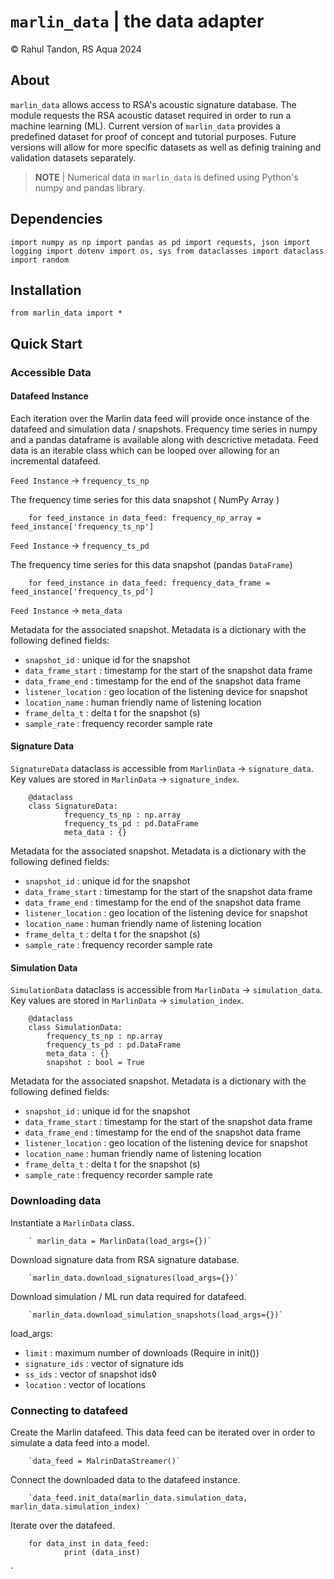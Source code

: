 # ``marlin_data`` | the data adapter

&copy; Rahul Tandon, RS Aqua 2024

## About
``marlin_data`` allows access to RSA's acoustic signature database. The module requests the RSA acoustic dataset required in order to run a machine learning (ML). Current version of ``marlin_data`` provides a predefined dataset for proof of concept and tutorial purposes. Future versions will allow for more specific datasets as well as definig training and validation datasets separately. 
> **NOTE**  | Numerical data in ``marlin_data`` is defined using Python's numpy and pandas library.


<!-- 
> One-Line Box made with Blockquote -->

## Dependencies
`
import numpy as np
import pandas as pd
import requests, json
import logging
import dotenv
import os, sys
from dataclasses import dataclass
import random
`

## Installation

`from marlin_data import *`


## Quick Start

### Accessible Data 

#### Datafeed Instance

Each iteration over the Marlin data feed will provide once instance of the datafeed and simulation data / snapshots. Frequency time series in numpy and a pandas dataframe is available along with descrictive metadata. Feed data is an iterable class which can be looped over allowing for an incremental datafeed.

`Feed Instance` -> `frequency_ts_np`

The frequency time series for this data snapshot ( NumPy Array )

        for feed_instance in data_feed: frequency_np_array = feed_instance['frequency_ts_np']
        
`Feed Instance` -> `frequency_ts_pd`

The frequency time series for this data snapshot (pandas `DataFrame`) 

        for feed_instance in data_feed: frequency_data_frame = feed_instance['frequency_ts_pd']

`Feed Instance` -> `meta_data`

Metadata for the associated snapshot. Metadata is a dictionary with the following defined fields:

* `snapshot_id` : unique id for the snapshot
* `data_frame_start` : timestamp for the start of the snapshot data frame
* `data_frame_end` : timestamp for the end of the snapshot data frame
* `listener_location` : geo location of the listening device for snapshot
* `location_name` : human friendly name of listening location
* `frame_delta_t` : delta t for the snapshot (s)
* `sample_rate` : frequency recorder sample rate

#### Signature Data

`SignatureData` dataclass is accessible from `MarlinData` -> `signature_data`. Key values are stored in `MarlinData` -> `signature_index`.

        @dataclass
        class SignatureData:
                frequency_ts_np : np.array
                frequency_ts_pd : pd.DataFrame
                meta_data : {}

Metadata for the associated snapshot. Metadata is a dictionary with the following defined fields:

* `snapshot_id` : unique id for the snapshot
* `data_frame_start` : timestamp for the start of the snapshot data frame
* `data_frame_end` : timestamp for the end of the snapshot data frame
* `listener_location` : geo location of the listening device for snapshot
* `location_name` : human friendly name of listening location
* `frame_delta_t` : delta t for the snapshot (s)
* `sample_rate` : frequency recorder sample rate


#### Simulation Data

`SimulationData` dataclass is accessible from `MarlinData` -> `simulation_data`. Key values are stored in `MarlinData` -> `simulation_index`.

        @dataclass
        class SimulationData:
            frequency_ts_np : np.array
            frequency_ts_pd : pd.DataFrame
            meta_data : {}
            snapshot : bool = True

Metadata for the associated snapshot. Metadata is a dictionary with the following defined fields:

* `snapshot_id` : unique id for the snapshot
* `data_frame_start` : timestamp for the start of the snapshot data frame
* `data_frame_end` : timestamp for the end of the snapshot data frame
* `listener_location` : geo location of the listening device for snapshot
* `location_name` : human friendly name of listening location
* `frame_delta_t` : delta t for the snapshot (s)
* `sample_rate` : frequency recorder sample rate

### Downloading data

Instantiate a `MarlinData` class.

        ` marlin_data = MarlinData(load_args={})`
        
Download signature data from RSA signature database.

        `marlin_data.download_signatures(load_args={})`

Download simulation / ML run data required for datafeed.

        `marlin_data.download_simulation_snapshots(load_args={})`

load_args:

* `limit`       : maximum number of downloads (Require in init())
* `signature_ids` : vector of signature ids
* `ss_ids` : vector of snapshot ids◊
* `location` : vector of locations





### Connecting to datafeed

Create the Marlin datafeed. This data feed can be iterated over in order to simulate a data feed into a model.

        `data_feed = MalrinDataStreamer()`

Connect the downloaded data to the datafeed instance.

        `data_feed.init_data(marlin_data.simulation_data, marlin_data.simulation_index) `

Iterate over the datafeed.

        for data_inst in data_feed:
                print (data_inst)
`











